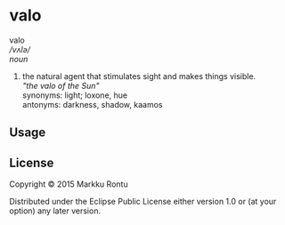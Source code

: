 valo
======
valo<br>
_/vʌlə/_<br>
_noun_

1. the natural agent that stimulates sight and makes things visible.<br>
_"the valo of the Sun"_<br>
synonyms: light; loxone, hue<br>
antonyms: darkness, shadow, kaamos

## Usage

## License

Copyright © 2015 Markku Rontu

Distributed under the Eclipse Public License either version 1.0 or (at
your option) any later version.
